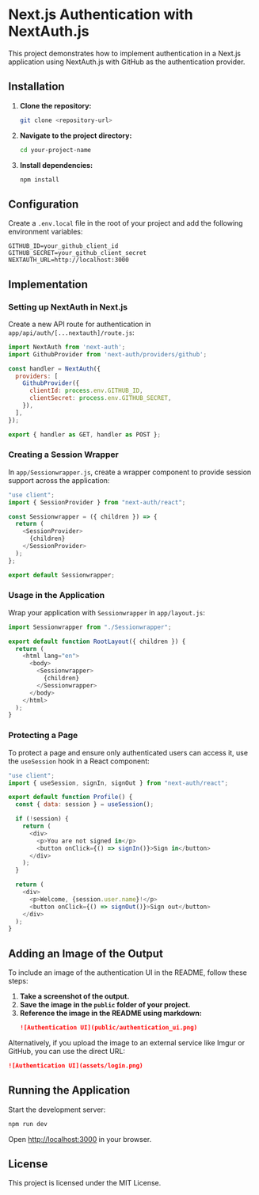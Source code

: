 # Next.js Authentication with NextAuth.js

This project demonstrates how to implement authentication in a Next.js application using NextAuth.js with GitHub as the authentication provider.

## Installation

1. **Clone the repository:**
   ```bash
   git clone <repository-url>
   ```
2. **Navigate to the project directory:**
   ```bash
   cd your-project-name
   ```
3. **Install dependencies:**
   ```bash
   npm install
   ```

## Configuration

Create a `.env.local` file in the root of your project and add the following environment variables:

```env
GITHUB_ID=your_github_client_id
GITHUB_SECRET=your_github_client_secret
NEXTAUTH_URL=http://localhost:3000
```

## Implementation

### Setting up NextAuth in Next.js

Create a new API route for authentication in `app/api/auth/[...nextauth]/route.js`:

```javascript
import NextAuth from 'next-auth';
import GithubProvider from 'next-auth/providers/github';

const handler = NextAuth({
  providers: [
    GithubProvider({
      clientId: process.env.GITHUB_ID,
      clientSecret: process.env.GITHUB_SECRET,
    }),
  ],
});

export { handler as GET, handler as POST };
```

### Creating a Session Wrapper

In `app/Sessionwrapper.js`, create a wrapper component to provide session support across the application:

```javascript
"use client";
import { SessionProvider } from "next-auth/react";

const Sessionwrapper = ({ children }) => {
  return (
    <SessionProvider>
      {children}
    </SessionProvider>
  );
};

export default Sessionwrapper;
```

### Usage in the Application

Wrap your application with `Sessionwrapper` in `app/layout.js`:

```javascript
import Sessionwrapper from "./Sessionwrapper";

export default function RootLayout({ children }) {
  return (
    <html lang="en">
      <body>
        <Sessionwrapper>
          {children}
        </Sessionwrapper>
      </body>
    </html>
  );
}
```

### Protecting a Page

To protect a page and ensure only authenticated users can access it, use the `useSession` hook in a React component:

```javascript
"use client";
import { useSession, signIn, signOut } from "next-auth/react";

export default function Profile() {
  const { data: session } = useSession();

  if (!session) {
    return (
      <div>
        <p>You are not signed in</p>
        <button onClick={() => signIn()}>Sign in</button>
      </div>
    );
  }

  return (
    <div>
      <p>Welcome, {session.user.name}!</p>
      <button onClick={() => signOut()}>Sign out</button>
    </div>
  );
}
```

## Adding an Image of the Output

To include an image of the authentication UI in the README, follow these steps:

1. **Take a screenshot of the output.**
2. **Save the image in the `public` folder of your project.**
3. **Reference the image in the README using markdown:**
   ```md
   ![Authentication UI](public/authentication_ui.png)
   ```

Alternatively, if you upload the image to an external service like Imgur or GitHub, you can use the direct URL:

   ```md
   ![Authentication UI](assets/login.png)
   ```

## Running the Application

Start the development server:

```bash
npm run dev
```

Open [http://localhost:3000](http://localhost:3000) in your browser.

## License

This project is licensed under the MIT License.

